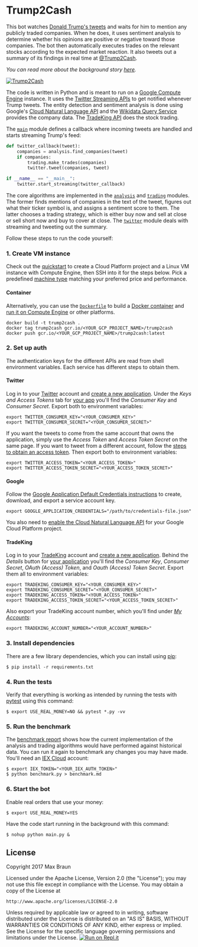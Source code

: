 # Trump2Cash

This bot watches [Donald Trump's tweets](https://twitter.com/realDonaldTrump)
and waits for him to mention any publicly traded companies. When he does, it
uses sentiment analysis to determine whether his opinions are positive or
negative toward those companies. The bot then automatically executes trades on
the relevant stocks according to the expected market reaction. It also tweets
out a summary of its findings in real time at
[@Trump2Cash](https://twitter.com/Trump2Cash).

*You can read more about the background story [here](https://trump2cash.biz).*

[![Trump2Cash](https://cdn-images-1.medium.com/max/1400/1*VbnhlLnZz0KvWO0QsM5Ihw.png)](https://trump2cash.biz)

The code is written in Python and is meant to run on a
[Google Compute Engine](https://cloud.google.com/compute/) instance. It uses the
[Twitter Streaming APIs](https://dev.twitter.com/streaming/overview) to get
notified whenever Trump tweets. The entity detection and sentiment analysis is
done using Google's
[Cloud Natural Language API](https://cloud.google.com/natural-language/) and the
[Wikidata Query Service](https://query.wikidata.org/) provides the company data.
The [TradeKing API](https://developers.tradeking.com/) does the stock trading.

The [`main`](main.py) module defines a callback where incoming tweets are
handled and starts streaming Trump's feed:

```python
def twitter_callback(tweet):
    companies = analysis.find_companies(tweet)
    if companies:
        trading.make_trades(companies)
        twitter.tweet(companies, tweet)

if __name__ == "__main__":
    twitter.start_streaming(twitter_callback)
```

The core algorithms are implemented in the [`analysis`](analysis.py) and
[`trading`](trading.py) modules. The former finds mentions of companies in the
text of the tweet, figures out what their ticker symbol is, and assigns a
sentiment score to them. The latter chooses a trading strategy, which is either
buy now and sell at close or sell short now and buy to cover at close. The
[`twitter`](twitter.py) module deals with streaming and tweeting out the
summary.

Follow these steps to run the code yourself:

### 1. Create VM instance

Check out the [quickstart](https://cloud.google.com/compute/docs/quickstart-linux)
to create a Cloud Platform project and a Linux VM instance with Compute Engine,
then SSH into it for the steps below. Pick a predefined
[machine type](https://cloud.google.com/compute/docs/machine-types) matching
your preferred price and performance.

#### Container

Alternatively, you can use the [`Dockerfile`](Dockerfile) to build a
[Docker container](https://www.docker.com/what-container) and
[run it on Compute Engine](https://cloud.google.com/compute/docs/containers/deploying-containers)
or other platforms.

```shell
docker build -t trump2cash .
docker tag trump2cash gcr.io/<YOUR_GCP_PROJECT_NAME>/trump2cash
docker push gcr.io/<YOUR_GCP_PROJECT_NAME>/trump2cash:latest
```

### 2. Set up auth

The authentication keys for the different APIs are read from shell environment
variables. Each service has different steps to obtain them.

#### Twitter

Log in to your [Twitter](https://twitter.com/) account and
[create a new application](https://apps.twitter.com/app/new). Under the *Keys
and Access Tokens* tab for [your app](https://apps.twitter.com/) you'll find
the *Consumer Key* and *Consumer Secret*. Export both to environment variables:

```shell
export TWITTER_CONSUMER_KEY="<YOUR_CONSUMER_KEY>"
export TWITTER_CONSUMER_SECRET="<YOUR_CONSUMER_SECRET>"
```

If you want the tweets to come from the same account that owns the application,
simply use the *Access Token* and *Access Token Secret* on the same page. If
you want to tweet from a different account, follow the
[steps to obtain an access token](https://dev.twitter.com/oauth/overview). Then
export both to environment variables:

```shell
export TWITTER_ACCESS_TOKEN="<YOUR_ACCESS_TOKEN>"
export TWITTER_ACCESS_TOKEN_SECRET="<YOUR_ACCESS_TOKEN_SECRET>"
```

#### Google

Follow the
[Google Application Default Credentials instructions](https://developers.google.com/identity/protocols/application-default-credentials#howtheywork)
to create, download, and export a service account key.

```shell
export GOOGLE_APPLICATION_CREDENTIALS="/path/to/credentials-file.json"
```

You also need to [enable the Cloud Natural Language API](https://cloud.google.com/natural-language/docs/getting-started#set_up_your_project)
for your Google Cloud Platform project.

#### TradeKing

Log in to your [TradeKing](https://www.tradeking.com/) account and
[create a new application](https://developers.tradeking.com/applications/CreateApplication).
Behind the *Details* button for
[your application](https://developers.tradeking.com/Applications) you'll find
the *Consumer Key*, *Consumer Secret*, *OAuth (Access) Token*, and *Oauth (Access)
Token Secret*. Export them all to environment variables:

```shell
export TRADEKING_CONSUMER_KEY="<YOUR_CONSUMER_KEY>"
export TRADEKING_CONSUMER_SECRET="<YOUR_CONSUMER_SECRET>"
export TRADEKING_ACCESS_TOKEN="<YOUR_ACCESS_TOKEN>"
export TRADEKING_ACCESS_TOKEN_SECRET="<YOUR_ACCESS_TOKEN_SECRET>"
```

Also export your TradeKing account number, which you'll find under
*[My Accounts](https://investor.tradeking.com/Modules/Dashboard/dashboard.php)*:

```shell
export TRADEKING_ACCOUNT_NUMBER="<YOUR_ACCOUNT_NUMBER>"
```

### 3. Install dependencies

There are a few library dependencies, which you can install using
[pip](https://pip.pypa.io/en/stable/quickstart/):

```shell
$ pip install -r requirements.txt
```

### 4. Run the tests

Verify that everything is working as intended by running the tests with
[pytest](https://doc.pytest.org/en/latest/getting-started.html) using this
command:

```shell
$ export USE_REAL_MONEY=NO && pytest *.py -vv
```

### 5. Run the benchmark

The [benchmark report](benchmark.md) shows how the current implementation of the
analysis and trading algorithms would have performed against historical data.
You can run it again to benchmark any changes you may have made. You'll need an [IEX Cloud](https://iexcloud.io) account:

```shell
$ export IEX_TOKEN="<YOUR_IEX_AUTH_TOKEN>"
$ python benchmark.py > benchmark.md
```

### 6. Start the bot

Enable real orders that use your money:

```shell
$ export USE_REAL_MONEY=YES
```

Have the code start running in the background with this command:

```shell
$ nohup python main.py &
```

## License

Copyright 2017 Max Braun

Licensed under the Apache License, Version 2.0 (the "License");
you may not use this file except in compliance with the License.
You may obtain a copy of the License at

    http://www.apache.org/licenses/LICENSE-2.0

Unless required by applicable law or agreed to in writing, software
distributed under the License is distributed on an "AS IS" BASIS,
WITHOUT WARRANTIES OR CONDITIONS OF ANY KIND, either express or implied.
See the License for the specific language governing permissions and
limitations under the License.
[![Run on Repl.it](https://repl.it/badge/github/maxbbraun/trump2cash)](https://repl.it/github/maxbbraun/trump2cash)